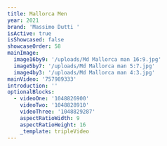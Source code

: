 ```yaml
---
title: Mallorca Men
year: 2021
brand: 'Massimo Dutti '
isActive: true
isShowcased: false
showcaseOrder: 58
mainImage:
  image16by9: '/uploads/Md Mallorca man 16:9.jpg'
  image5by7: '/uploads/Md Mallorca man 5:7.jpg'
  image4by3: '/uploads/Md Mallorca man 4:3.jpg'
mainVideo: '757989333'
introduction: ''
optionalBlocks:
  - videoOne: '1048826900'
    videoTwo: '1048828910'
    videoThree: '1048829287'
    aspectRatioWidth: 9
    aspectRatioHeight: 16
    _template: tripleVideo
---
```


